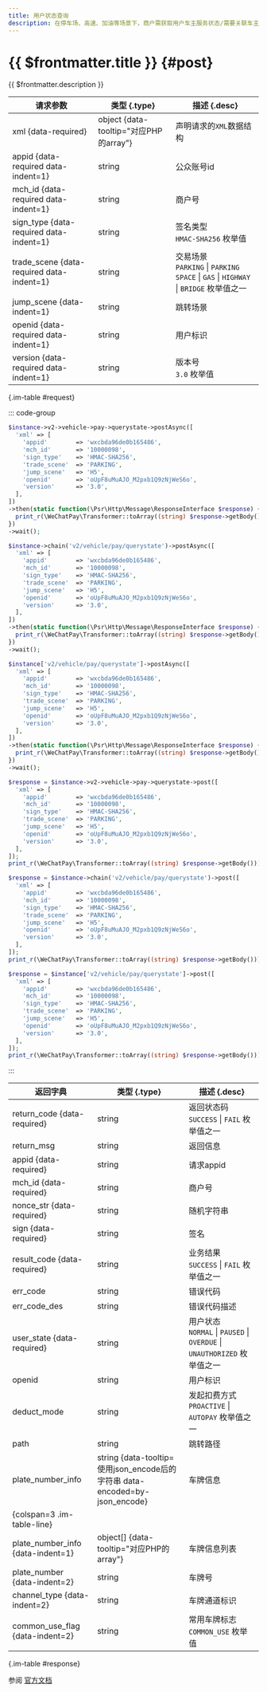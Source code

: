 ```yaml
---
title: 用户状态查询
description: 在停车场、高速、加油等场景下，商户需获取用户车主服务状态/需要关联车主服务。本接口，会查询用户是否开通、授权、有欠费或黑名单用户情况，并将对应的用户状态进行返回。
---
```


# {{ $frontmatter.title }} {#post}

{{ $frontmatter.description }}

| 请求参数 | 类型 {.type} | 描述 {.desc}
| --- | --- | ---
| xml {data-required} | object {data-tooltip="对应PHP的array"} | 声明请求的`XML`数据结构
| appid {data-required data-indent=1} | string | 公众账号id
| mch_id {data-required data-indent=1} | string | 商户号
| sign_type {data-required data-indent=1} | string | 签名类型<br/>`HMAC-SHA256` 枚举值
| trade_scene {data-required data-indent=1} | string | 交易场景<br/>`PARKING` \| `PARKING SPACE` \| `GAS` \| `HIGHWAY` \| `BRIDGE` 枚举值之一
| jump_scene {data-indent=1} | string | 跳转场景
| openid {data-required data-indent=1} | string | 用户标识
| version {data-required data-indent=1} | string | 版本号<br/>`3.0` 枚举值

{.im-table #request}

::: code-group

```php [异步纯链式]
$instance->v2->vehicle->pay->querystate->postAsync([
  'xml' => [
    'appid'        => 'wxcbda96de0b165486',
    'mch_id'       => '10000098',
    'sign_type'    => 'HMAC-SHA256',
    'trade_scene'  => 'PARKING',
    'jump_scene'   => 'H5',
    'openid'       => 'oUpF8uMuAJO_M2pxb1Q9zNjWeS6o',
    'version'      => '3.0',
  ],
])
->then(static function(\Psr\Http\Message\ResponseInterface $response) {
  print_r(\WeChatPay\Transformer::toArray((string) $response->getBody()));
})
->wait();
```

```php [异步声明式]
$instance->chain('v2/vehicle/pay/querystate')->postAsync([
  'xml' => [
    'appid'        => 'wxcbda96de0b165486',
    'mch_id'       => '10000098',
    'sign_type'    => 'HMAC-SHA256',
    'trade_scene'  => 'PARKING',
    'jump_scene'   => 'H5',
    'openid'       => 'oUpF8uMuAJO_M2pxb1Q9zNjWeS6o',
    'version'      => '3.0',
  ],
])
->then(static function(\Psr\Http\Message\ResponseInterface $response) {
  print_r(\WeChatPay\Transformer::toArray((string) $response->getBody()));
})
->wait();
```

```php [异步属性式]
$instance['v2/vehicle/pay/querystate']->postAsync([
  'xml' => [
    'appid'        => 'wxcbda96de0b165486',
    'mch_id'       => '10000098',
    'sign_type'    => 'HMAC-SHA256',
    'trade_scene'  => 'PARKING',
    'jump_scene'   => 'H5',
    'openid'       => 'oUpF8uMuAJO_M2pxb1Q9zNjWeS6o',
    'version'      => '3.0',
  ],
])
->then(static function(\Psr\Http\Message\ResponseInterface $response) {
  print_r(\WeChatPay\Transformer::toArray((string) $response->getBody()));
})
->wait();
```

```php [同步纯链式]
$response = $instance->v2->vehicle->pay->querystate->post([
  'xml' => [
    'appid'        => 'wxcbda96de0b165486',
    'mch_id'       => '10000098',
    'sign_type'    => 'HMAC-SHA256',
    'trade_scene'  => 'PARKING',
    'jump_scene'   => 'H5',
    'openid'       => 'oUpF8uMuAJO_M2pxb1Q9zNjWeS6o',
    'version'      => '3.0',
  ],
]);
print_r(\WeChatPay\Transformer::toArray((string) $response->getBody()));
```

```php [同步声明式]
$response = $instance->chain('v2/vehicle/pay/querystate')->post([
  'xml' => [
    'appid'        => 'wxcbda96de0b165486',
    'mch_id'       => '10000098',
    'sign_type'    => 'HMAC-SHA256',
    'trade_scene'  => 'PARKING',
    'jump_scene'   => 'H5',
    'openid'       => 'oUpF8uMuAJO_M2pxb1Q9zNjWeS6o',
    'version'      => '3.0',
  ],
]);
print_r(\WeChatPay\Transformer::toArray((string) $response->getBody()));
```

```php [同步属性式]
$response = $instance['v2/vehicle/pay/querystate']->post([
  'xml' => [
    'appid'        => 'wxcbda96de0b165486',
    'mch_id'       => '10000098',
    'sign_type'    => 'HMAC-SHA256',
    'trade_scene'  => 'PARKING',
    'jump_scene'   => 'H5',
    'openid'       => 'oUpF8uMuAJO_M2pxb1Q9zNjWeS6o',
    'version'      => '3.0',
  ],
]);
print_r(\WeChatPay\Transformer::toArray((string) $response->getBody()));
```

:::

| 返回字典 | 类型 {.type} | 描述 {.desc}
| --- | --- | ---
| return_code {data-required} | string | 返回状态码<br/>`SUCCESS` \| `FAIL` 枚举值之一
| return_msg | string | 返回信息
| appid {data-required} | string | 请求appid
| mch_id {data-required} | string | 商户号
| nonce_str {data-required} | string | 随机字符串
| sign {data-required} | string | 签名
| result_code {data-required} | string | 业务结果<br/>`SUCCESS` \| `FAIL` 枚举值之一
| err_code | string | 错误代码
| err_code_des | string | 错误代码描述
| user_state {data-required} | string | 用户状态<br/>`NORMAL` \| `PAUSED` \| `OVERDUE` \| `UNAUTHORIZED` 枚举值之一
| openid | string | 用户标识
| deduct_mode | string | 发起扣费方式<br/>`PROACTIVE` \| `AUTOPAY` 枚举值之一
| path | string | 跳转路径
| plate_number_info | string {data-tooltip=使用json_encode后的字符串 data-encoded=by-json_encode} | 车牌信息
| {colspan=3 .im-table-line}
| plate_number_info {data-indent=1} | object[] {data-tooltip="对应PHP的array"} | 车牌信息列表
| plate_number {data-indent=2} | string | 车牌号
| channel_type {data-indent=2} | string | 车牌通道标识
| common_use_flag {data-indent=2} | string | 常用车牌标志<br/>`COMMON_USE` 枚举值

{.im-table #response}

参阅 [官方文档](https://pay.weixin.qq.com/wiki/doc/api/vehicle_v2.php?chapter=20_93&index=9)

